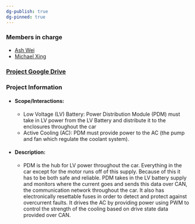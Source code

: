```yaml
---
dg-publish: true
dg-pinned: true
---
```

### Members in charge
- [Ash Wei](https://nufsae.slack.com/team/U07PKBS1Y0K)
- [Michael Xing](https://nufsae.slack.com/team/U05TPFB4F51)
### [Project Google Drive](https://drive.google.com/drive/folders/1bUXDNzRZ9vC9e3OqMUGO0GZfrWr8vvME?usp=drive_link)

### Project Information
- #### Scope/Interactions:
	- Low Voltage (LV) Battery: Power Distribution Module (PDM) must take in LV power from the LV Battery and distribute it to the enclosures throughout the car
	- Active Cooling (AC): PDM must provide power to the AC (the pump and fan which regulate the coolant system).
- #### Description:
	- PDM is the hub for LV power throughout the car. Everything in the car except for the motor runs off of this supply. Because of this it has to be both safe and reliable. PDM takes in the LV battery supply and monitors where the current goes and sends this data over CAN, the communication network throughout the car. It also has electronically resettable fuses in order to detect and protect against overcurrent faults. It drives the AC by providing power using PWM to control the strength of the cooling based on drive state data provided over CAN.